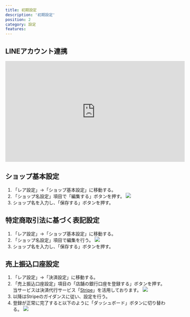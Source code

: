 ```yaml
---
title: 初期設定
description: '初期設定'
position: 2
category: 設定
features:
---
```


## LINEアカウント連携

<iframe width="560" height="315" src="https://www.youtube.com/embed/LAq18XJlVYE" title="YouTube video player" frameborder="0" allow="accelerometer; autoplay; clipboard-write; encrypted-media; gyroscope; picture-in-picture" allowfullscreen></iframe>

## ショップ基本設定

1. 「レア設定」→「ショップ基本設定」に移動する。
2. 「ショップ名設定」項目で「編集する」ボタンを押す。
   <img src="/images/setup/setup_step1.png" />
3.  ショップ名を入力し、「保存する」ボタンを押す。

## 特定商取引法に基づく表記設定

1. 「レア設定」→「ショップ基本設定」に移動する。
2. 「ショップ名設定」項目で編集を行う。
   <img src="/images/setup/setup_step2.png" />
3.  ショップ名を入力し、「保存する」ボタンを押す。

## 売上振込口座設定

1. 「レア設定」→「決済設定」に移動する。
2. 「売上振込口座設定」項目の「店舗の銀行口座を登録する」ボタンを押す。
   当サービスは決済代行サービス「[Stripe](https://stripe.com)」を活用しております。
   <img src="/images/setup/setup_step3_1.png" />
3. 以降はStripeのガイダンスに従い、設定を行う。
4. 登録が正常に完了すると以下のように「ダッシュボード」ボタンに切り替わる。
   <img src="/images/setup/setup_step3_2.png" />
